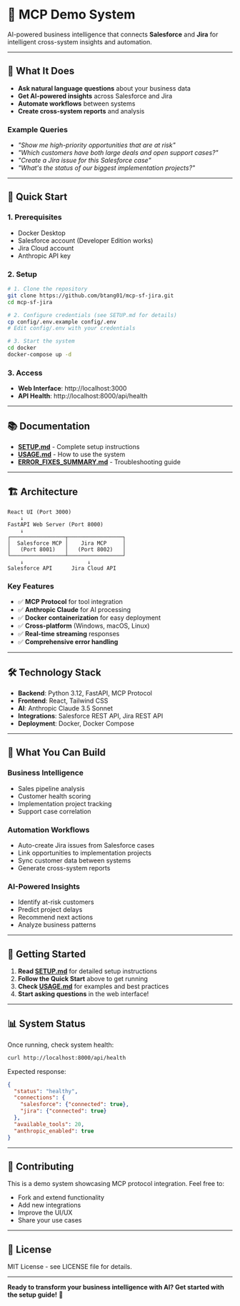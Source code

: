 # 🤖 **MCP Demo System**

AI-powered business intelligence that connects **Salesforce** and **Jira** for intelligent cross-system insights and automation.

---

## 🎯 **What It Does**

- **Ask natural language questions** about your business data
- **Get AI-powered insights** across Salesforce and Jira
- **Automate workflows** between systems
- **Create cross-system reports** and analysis

### **Example Queries**
- *"Show me high-priority opportunities that are at risk"*
- *"Which customers have both large deals and open support cases?"*
- *"Create a Jira issue for this Salesforce case"*
- *"What's the status of our biggest implementation projects?"*

---

## 🚀 **Quick Start**

### **1. Prerequisites**
- Docker Desktop
- Salesforce account (Developer Edition works)
- Jira Cloud account  
- Anthropic API key

### **2. Setup**
```bash
# 1. Clone the repository
git clone https://github.com/btang01/mcp-sf-jira.git
cd mcp-sf-jira

# 2. Configure credentials (see SETUP.md for details)
cp config/.env.example config/.env
# Edit config/.env with your credentials

# 3. Start the system
cd docker
docker-compose up -d
```

### **3. Access**
- **Web Interface**: http://localhost:3000
- **API Health**: http://localhost:8000/api/health

---

## 📚 **Documentation**

- **[SETUP.md](docs/SETUP.md)** - Complete setup instructions
- **[USAGE.md](docs/USAGE.md)** - How to use the system
- **[ERROR_FIXES_SUMMARY.md](docs/ERROR_FIXES_SUMMARY.md)** - Troubleshooting guide

---

## 🏗️ **Architecture**

```
React UI (Port 3000)
    ↓
FastAPI Web Server (Port 8000)
    ↓
┌─────────────────┬─────────────────┐
│  Salesforce MCP │    Jira MCP     │
│   (Port 8001)   │   (Port 8002)   │
└─────────────────┴─────────────────┘
    ↓                    ↓
Salesforce API      Jira Cloud API
```

### **Key Features**
- ✅ **MCP Protocol** for tool integration
- ✅ **Anthropic Claude** for AI processing
- ✅ **Docker containerization** for easy deployment
- ✅ **Cross-platform** (Windows, macOS, Linux)
- ✅ **Real-time streaming** responses
- ✅ **Comprehensive error handling**

---

## 🛠️ **Technology Stack**

- **Backend**: Python 3.12, FastAPI, MCP Protocol
- **Frontend**: React, Tailwind CSS
- **AI**: Anthropic Claude 3.5 Sonnet
- **Integrations**: Salesforce REST API, Jira REST API
- **Deployment**: Docker, Docker Compose

---

## 🎉 **What You Can Build**

### **Business Intelligence**
- Sales pipeline analysis
- Customer health scoring
- Implementation project tracking
- Support case correlation

### **Automation Workflows**
- Auto-create Jira issues from Salesforce cases
- Link opportunities to implementation projects
- Sync customer data between systems
- Generate cross-system reports

### **AI-Powered Insights**
- Identify at-risk customers
- Predict project delays
- Recommend next actions
- Analyze business patterns

---

## 🚀 **Getting Started**

1. **Read [SETUP.md](docs/SETUP.md)** for detailed setup instructions
2. **Follow the Quick Start** above to get running
3. **Check [USAGE.md](docs/USAGE.md)** for examples and best practices
4. **Start asking questions** in the web interface!

---

## 📊 **System Status**

Once running, check system health:
```bash
curl http://localhost:8000/api/health
```

Expected response:
```json
{
  "status": "healthy",
  "connections": {
    "salesforce": {"connected": true},
    "jira": {"connected": true}
  },
  "available_tools": 20,
  "anthropic_enabled": true
}
```

---

## 🤝 **Contributing**

This is a demo system showcasing MCP protocol integration. Feel free to:
- Fork and extend functionality
- Add new integrations
- Improve the UI/UX
- Share your use cases

---

## 📄 **License**

MIT License - see LICENSE file for details.

---

**Ready to transform your business intelligence with AI? Get started with the setup guide!** 🚀
